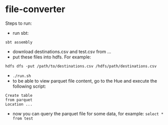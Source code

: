 # file-converter
Steps to run:

- run sbt:
```
sbt assembly
```
- download destinations.csv and test.csv from ...
- put these files into hdfs. For example: 
```
hdfs dfs -put /path/to/destinations.csv /hdfs/path/destinations.csv
```
- ```./run.sh```
- to be able to view parquet file content, go to the Hue and execute the following script:
```
Create table
from parquet
Location ...
```
- now you can query the parquet file for some data, for example: ```select * from test```